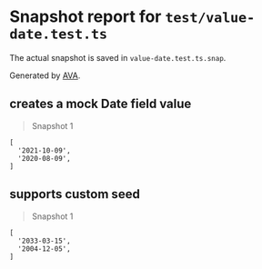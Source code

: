 # Snapshot report for `test/value-date.test.ts`

The actual snapshot is saved in `value-date.test.ts.snap`.

Generated by [AVA](https://avajs.dev).

## creates a mock Date field value

> Snapshot 1

    [
      '2021-10-09',
      '2020-08-09',
    ]

## supports custom seed

> Snapshot 1

    [
      '2033-03-15',
      '2004-12-05',
    ]
